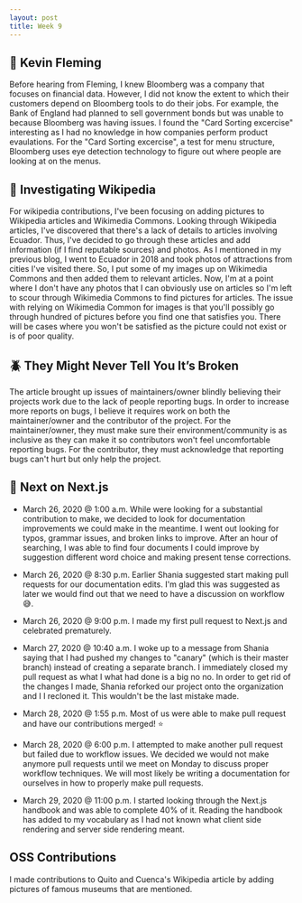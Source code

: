 ```yaml
---
layout: post
title: Week 9
---
```


:microphone: Kevin Fleming
---
Before hearing from Fleming, I knew Bloomberg was a company that focuses on financial data. However, I did not know the extent to which their customers depend on Bloomberg tools to do their jobs. For example, the Bank of England had planned to sell government bonds but was unable to because Bloomberg was having issues. I found the "Card Sorting excercise" interesting as I had no knowledge in how companies perform product evaulations. For the "Card Sorting excercise", a test for menu structure, Bloomberg uses eye detection technology to figure out where people are looking at on the menus.

:mag_right: Investigating Wikipedia 
---
For wikipedia contributions, I've been focusing on adding pictures to Wikipedia articles and Wikimedia Commons. Looking through Wikipedia articles,  I've discovered that there's a lack of details to articles involving Ecuador. Thus, I've decided to go through these articles and add information (if I find reputable sources) and photos. As I mentioned in my previous blog, I went to Ecuador in 2018 and took photos of attractions from cities I've visited there. So, I put some of my images up on Wikimedia Commons and then added them to relevant articles. Now, I'm at a point where I don't have any photos that I can obviously use on articles so I'm left to scour through Wikimedia Commons to find pictures for articles. The issue with relying on Wikimedia Common for images is that you'll possibly go through hundred of pictures before you find one that satisfies you. There will be cases where you won't be satisfied as the picture could not exist or is of poor quality.

:beetle: They Might Never Tell You It’s Broken
---
The article brought up issues of maintainers/owner blindly believing their projects work due to the lack of people reporting bugs. In order to increase more reports on bugs, I believe it requires work on both the maintainer/owner and the contributor of the project. For the maintainer/owner, they must make sure their environment/community is as inclusive as they can make it so contributors won't feel uncomfortable reporting bugs. For the contributor, they must acknowledge that reporting bugs can't hurt but only help the project.

:pencil: Next on Next.js
---

- March 26, 2020 @ 1:00 a.m.
While were looking for a substantial contribution to make, we decided to look for documentation improvements we could make in the meantime. I went out looking for typos, grammar issues, and broken links to improve. After an hour of searching, I was able to find four documents I could improve by suggestion different word choice and making present tense corrections.

- March 26, 2020 @ 8:30 p.m.
Earlier Shania suggested start making pull requests for our documentation edits. I'm glad this was suggested as later we would find out that we need to have a discussion on workflow 😅.

- March 26, 2020 @ 9:00 p.m.
I made my first pull request to Next.js and celebrated prematurely.

- March 27, 2020 @ 10:40 a.m.
I woke up to a message from Shania saying that I had pushed my changes to "canary" (which is their master branch) instead of creating a separate branch. I immediately closed my pull request as what I what had done is a big no no. In order to get rid of the changes I made, Shania reforked our project onto the organization and I I recloned it. This wouldn't be the last mistake made.

- March 28, 2020 @ 1:55 p.m.
Most of us were able to make pull request and have our contributions merged! :star:

- March 28, 2020 @ 6:00 p.m.
I attempted to make another pull request but failed due to workflow issues. We decided we would not make anymore pull requests until we meet on Monday to discuss proper workflow techniques. We will most likely be writing a documentation for ourselves in how to properly make pull requests.

- March 29, 2020 @ 11:00 p.m.
I started looking through the Next.js handbook and was able to complete 40% of it. Reading the handbook has added to my vocabulary as I had not known what client side rendering and server side rendering meant.

OSS Contributions
---
I made contributions to Quito and Cuenca's Wikipedia article by adding pictures of famous museums that are mentioned.




